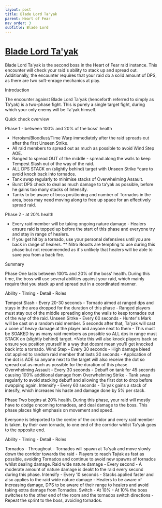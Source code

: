 ```yaml
---
layout: post
title: Blade Lord Ta'yak
parent: Heart of Fear
nav_order: 3
subtitle: Blade Lord
---
```


# [Blade Lord Ta'yak](https://www.wowhead.com/mop-classic/npc=62543/blade-lord-tayak)
Blade Lord Ta'yak is the second boss in the Heart of Fear raid instance. This encounter will check your raid's ability to stack up and spread out. Additionally, the encounter requires that your raid do a solid amount of DPS, as there are two soft-enrage mechanics at play.

Introduction

The encounter against Blade Lord Ta'yak (henceforth referred to simply as Ta'yak) is a two-phase fight. This is purely a single target fight, during which your only enemy will be Ta'yak himself.

Quick check overview

Phase 1 - between 100% and 20% of the boss' health
- Heroism/Bloodlust/Time Warp immediately after the raid spreads out after the first Unseen Strike.
- All raid members to spread out as much as possible to avoid Wind Step AOE.
- Ranged to spread OUT of the middle - spread along the walls to keep Tempest Slash out of the way of the raid.
- ALL DPS STACK on (slightly behind) target with Unseen Strike *care to avoid knock back into tornados.
- Tank swap regularly to minimise stacks of Overwhelming Assault.
- Burst DPS check to deal as much damage to ta'yak as possible, before he gains too many stacks of Intensify.
- Tanks to be aware of boss positioning and number of Tornados in the area, boss may need moving along to free up space for an effectively spread raid.

Phase 2 - at 20% health
- Every raid member will be taking ongoing nature damage - Healers ensure raid is topped up before the start of this phase and everyone try and stay in range of healers.
- If you get hit by a tornado, use your personal defensives until you are back in range of healers.
** Nitro Boosts are tempting to use during this phase but not recommended as it's unlikely that healers will be able to save you from a back fire.


Summary

Phase One lasts between 100% and 20% of the boss' health. During this time, the boss will use several abilities against your raid, which mainly require that you stack up and spread out in a coordinated manner.

Ability - Timing - Detail - Roles

Tempest Slash - Every 20-30 seconds - Tornado aimed at ranged dps and stays in the area dropped for the duration of this phase - Ranged players must stay out of the middle spreading along the walls to keep tornados out of the way of the raid.
Unseen Sitrke - Every 60 seconds - Hunter's Mark will be cast on a random raid member. 5 seconds after that, Ta'yak will cast a cone of heavy damage at the player and anyone next to them - This must be SOAKED by as many raid members as possible so ALL dps in range must STACK on (slightly behind) target. *Note this will also knock players back so ensure you position yourself in a way that doesnt mean you'll get knocked back into a tornado.
Wind Step - Every 30 seconds - High damage bleed dot applied to random raid member that lasts 30 seconds - Application of the dot is AOE so anyone next to the target will also receive the dot so spread out as much as possible for the duration of this phase.
Overwhelming Assault - Every 30 seconds - Debuff on tank for 45 seconds causing 100% additional damage from Overwhelming Strike - Tank swap regularly to avoid stacking debuff and allowing the first dot to drop before swapping again. 
Intensify - Every 60 seconds - Ta'yak gains a stack of intesify, which increases his haste and damage done by 5% per stack.


Phase Two begins at 20% health. During this phase, your raid will mostly have to dodge oncoming tornadoes, and deal damage to the boss. This phase places high emphasis on movement and speed.

Everyone is teleported to the centre of the corridor and every raid member is taken, by their own tornado, to one end of the corridor whilst Ta'yak goes to the opposite end.

Ability - Timing - Detail - Roles

Tornados - Throughout - Tornados will spawn at Ta'yak and move slowly down the corridor towards the raid - Players to reach Taýak as fast as possible, avoiding Tornados and continue to avoid new spawns of tornados whilst dealing damage.
Raid wide nature damage - Every second - A moderate amount of nature damage is deakt to the raid every second during this phase.
Intensify - Every 10 seconds - Stacks applied faster and also applies to the raid wide nature damage - Healers to be aware of increasing damage, DPS to be aware of their range to healers and avoid taking extra damage from Tornados.
Switch - At 10% - At 10% the boss switches to the other end of the room and the tornados switch directions - Repeat the sprint to the boss, avoiding tornados.


